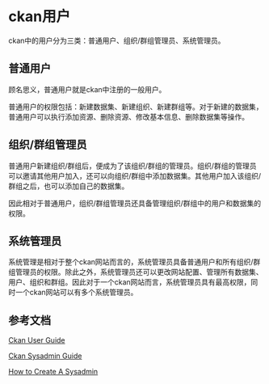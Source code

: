 # ckan用户
ckan中的用户分为三类：普通用户、组织/群组管理员、系统管理员。

## 普通用户
顾名思义，普通用户就是ckan中注册的一般用户。

普通用户的权限包括：新建数据集、新建组织、新建群组等。对于新建的数据集，普通用户可以执行添加资源、删除资源、修改基本信息、删除数据集等操作。

## 组织/群组管理员
普通用户新建组织/群组后，便成为了该组织/群组的管理员。组织/群组的管理员可以邀请其他用户加入，还可以向组织/群组中添加数据集。其他用户加入该组织/群组之后，也可以添加自己的数据集。

因此相对于普通用户，组织/群组管理员还具备管理组织/群组中的用户和数据集的权限。

## 系统管理员
系统管理是相对于整个ckan网站而言的，系统管理员具备普通用户和所有组织/群组管理员的权限。除此之外，系统管理员还可以更改网站配置、管理所有数据集、用户、组织和群组。因此对于一个ckan网站而言，系统管理员具有最高权限，同时一个ckan网站可以有多个系统管理员。

## 参考文档
[Ckan User Guide](http://docs.ckan.org/en/ckan-2.2/user-guide.html)

[Ckan Sysadmin Guide](http://http://docs.ckan.org/en/ckan-2.2/sysadmin-guide.html)

[How to Create A Sysadmin](http://docs.ckan.org/en/ckan-2.2/sysadmin-guide.html#creating-a-sysadmin-account) 